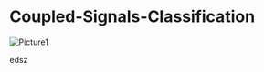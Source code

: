 # Coupled-Signals-Classification



![Picture1](https://user-images.githubusercontent.com/44122487/213175445-412be718-4b86-4d10-a4f9-70a6deddf3d6.png)

edsz

